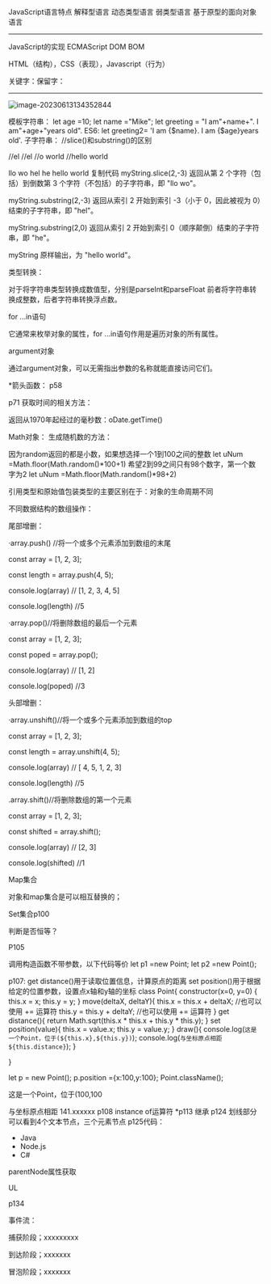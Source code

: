 JavaScript语言特点
解释型语言
动态类型语言
弱类型语言
基于原型的面向对象语言

---------------------------------------------------------------------------

JavaScript的实现
ECMAScript
DOM
BOM

HTML（结构），CSS（表现），Javascript（行为）

关键字：保留字：

----------------------------------------------------------------------

![image-20230613134352844](C:\Users\11608\AppData\Roaming\Typora\typora-user-images\image-20230613134352844.png)

模板字符串：
let age =10;
let name ="Mike";
let greeting = "I am"+name+". I am"+age+"years old".
ES6:
let greeting2= 'I am {$name}. I am {$age}years old'.
子字符串：
//slice()和substring()的区别</title> 

<script>
let myString = "hello world";
console.log(myString.slice(1,3));
console.log(myString.substring(1,3));
console.log(myString.slice(4)
console.log(myString);
// console.log(myString.substr(2,3));
</script>
//el
//el
//o world
//hello world

<script>
let myString = "hello world";
console.log(myString.slice(2,-3));
console.log(myString.substring(2,-3));
console.log(myString.substring(2,0));
console.log(myString);
// console.log(myString.substr(2,3));
</script>
llo wo
hel
he
hello world
复制代码
myString.slice(2,-3) 返回从第 2 个字符（包括）到倒数第 3 个字符（不包括）的子字符串，即 "llo wo"。

myString.substring(2,-3) 返回从索引 2 开始到索引 -3（小于 0，因此被视为 0）结束的子字符串，即 "hel"。

myString.substring(2,0) 返回从索引 2 开始到索引 0（顺序颠倒）结束的子字符串，即 "he"。

myString 原样输出，为 "hello world"。

类型转换：

对于将字符串类型转换成数值型，分别是parseInt和parseFloat 前者将字符串转换成整数，后者字符串转换浮点数。

for ...in语句

它通常来枚举对象的属性，for ...in语句作用是遍历对象的所有属性。

argument对象

通过argument对象，可以无需指出参数的名称就能直接访问它们。

*箭头函数： p58

p71 获取时间的相关方法：

返回从1970年起经过的毫秒数：oDate.getTime()

Math对象： 生成随机数的方法：

因为random返回的都是小数，如果想选择一个1到100之间的整数
let uNum =Math.floor(Math.random()*100+1)
希望2到99之间只有98个数字，第一个数字为2
let uNum =Math.floor(Math.random()*98+2)



引用类型和原始值包装类型的主要区别在于：对象的生命周期不同



不同数据结构的数组操作：

尾部增删：

·array.push() //将一个或多个元素添加到数组的末尾

const array = [1, 2, 3];

const length = array.push(4, 5);

console.log(array) // [1, 2, 3, 4, 5]

console.log(length) //5

·array.pop()//将删除数组的最后一个元素

const array = [1, 2, 3];

const poped = array.pop();

console.log(array) // [1, 2]

console.log(poped) //3

头部增删：

·array.unshift()//将一个或多个元素添加到数组的top

const array = [1, 2, 3];

const length = array.unshift(4, 5);

console.log(array) // [ 4, 5, 1, 2, 3]

console.log(length) //5

.array.shift()//将删除数组的第一个元素

const array = [1, 2, 3];

const shifted = array.shift();

console.log(array) // [2, 3]

console.log(shifted) //1

Map集合

对象和map集合是可以相互替换的；

Set集合p100

判断是否恒等？



P105

调用构造函数不带参数，以下代码等价
let p1 =new Point;
let p2 =new Point();

p107:
get distance()用于读取位置信息，计算原点的距离
set position()用于根据给定的位置参数，设置点x轴和y轴的坐标
class Point{
    constructor(x=0, y=0) {
        this.x = x;
        this.y = y;
    }
    move(deltaX, deltaY){
        this.x = this.x + deltaX;  //也可以使用 += 运算符
        this.y = this.y + deltaY;  //也可以使用 += 运算符
    }
    get distance(){
        return Math.sqrt(this.x * this.x + this.y * this.y);
    }
    set position(value){
        this.x = value.x;
        this.y = value.y;
    }
    draw(){
        console.log(`这是一个Point，位于(${this.x},${this.y})`);
        console.log(`与坐标原点相距 ${this.distance}`);
    }


}

let p = new Point();
p.position ={x:100,y:100};
Point.className();

这是一个Point，位于(100,100

与坐标原点相距 141.xxxxxx
p108
instance of运算符
*p113 继承
p124
划线部分可以看到4个文本节点，三个元素节点
p125代码：

<!DOCTYPE html>
<html>
<head>
<title>获取父节点</title>
<script>
function myDOMInspector(){
  let myItem = document.getElementById("cssLi");
  console.log(myItem.parentNode.tagName);   //访问父节点
}
</script>
</head>
<body onload="myDOMInspector()">
  <ul>
    <li>Java</li>
    <li id="cssLi">Node.js</li>
    <li>C#</li>
  </ul>
</body>
</html>



parentNode属性获取

UL



p134

事件流：

捕获阶段；xxxxxxxxx

到达阶段；xxxxxxx

冒泡阶段；xxxxxxx



